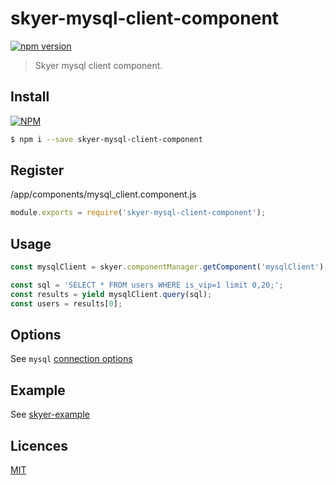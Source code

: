 # skyer-mysql-client-component

[![npm version](https://badge.fury.io/js/skyer-mysql-client-component.svg)](https://badge.fury.io/js/skyer-mysql-client-component)

> Skyer mysql client component.

## Install

[![NPM](https://nodei.co/npm/skyer-mysql-client-component.png?downloads=true&downloadRank=true&stars=true)](https://nodei.co/npm/skyer-mysql-client-component/)

```bash
$ npm i --save skyer-mysql-client-component
```

## Register

/app/components/mysql_client.component.js

```js
module.exports = require('skyer-mysql-client-component');
```

## Usage

```js
const mysqlClient = skyer.componentManager.getComponent('mysqlClient');

const sql = 'SELECT * FROM users WHERE is_vip=1 limit 0,20;';
const results = yield mysqlClient.query(sql);
const users = results[0];
```

## Options

See `mysql` [connection options](https://www.npmjs.com/package/mysql#connection-options)

## Example

See [skyer-example](https://github.com/skyerjs/skyer-example)

## Licences

[MIT](LICENSE)
